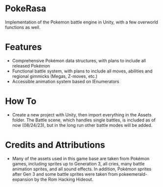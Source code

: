# PokeRasa
Implementation of the Pokemon battle engine in Unity, with a few overworld functions as well.


# Features
- Comprehensive Pokémon data structures, with plans to include all released Pokémon
- Functional battle system, with plans to include all moves, abilities and regional gimmicks (Megas, Z-moves, etc.)
- Accessible animation system based on IEnumerators

# How To
- Create a new project with Unity, then import everything in the Assets folder. The Battle scene, which handles single battles, is included as of now (08/24/23), but in the long run other battle modes will be added.

# Credits and Attributions
- Many of the assets used in this game base are taken from Pokémon games, including sprites up to Generation 3, all cries, many battle animation sprites, and all sound effects. In addition, Pokémon sprites after Gen 3 and some battle sprites were taken from pokeemerald-expansion by the Rom Hacking Hideout.